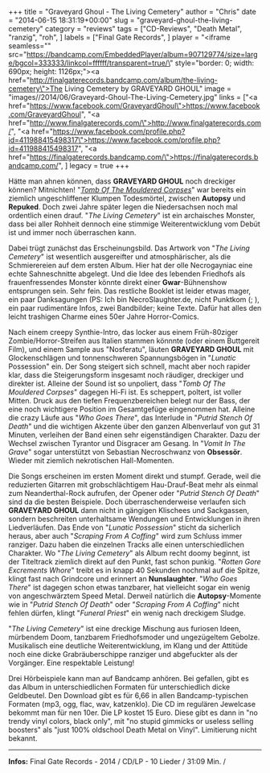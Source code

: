 +++
title = "Graveyard Ghoul - The Living Cemetery"
author = "Chris"
date = "2014-06-15 18:31:19+00:00"
slug = "graveyard-ghoul-the-living-cemetery"
category = "reviews"
tags = ["CD-Reviews", "Death Metal", "ranzig", "roh", ]
labels = ["Final Gate Records", ]
player = "<iframe seamless=\"\" src=\"https://bandcamp.com/EmbeddedPlayer/album=907129774/size=large/bgcol=333333/linkcol=ffffff/transparent=true/\" style=\"border: 0; width: 690px; height: 1126px;\"><a href=\"http://finalgaterecords.bandcamp.com/album/the-living-cemetery\">The Living Cemetery by GRAVEYARD GHOUL</a></iframe>"
image = "images//2014/06/Graveyard-Ghoul-The-Living-Cemetery.jpg"
links = ["<a href=\"https://www.facebook.com/GraveyardGhoul\">https://www.facebook.com/GraveyardGhoul</a>", "<a href=\"http://www.finalgaterecords.com/\">http://www.finalgaterecords.com/</a>", "<a href=\"https://www.facebook.com/profile.php?id=411988415498317\">https://www.facebook.com/profile.php?id=411988415498317</a>", "<a href=\"https://finalgaterecords.bandcamp.com/\">https://finalgaterecords.bandcamp.com/</a>", ]
legacy = true
+++

Hätte man ahnen können, dass **GRAVEYARD GHOUL** noch dreckiger können? Mitnichten! "<a href="http://necroslaughter.de/2013/07/graveyard-ghoul-tomb-of-the-mouldered-corpses/" title="Graveyard Ghoul – Tomb Of The Mouldered Corpses">_Tomb Of The Mouldered Corpses_</a>" war bereits ein ziemlich ungeschliffener Klumpen Todesmörtel, zwischen **Autopsy** und **Repuked**. Doch zwei Jahre später legen die Niedersachsen noch mal ordentlich einen drauf. "_The Living Cemetery_" ist ein archaisches Monster, dass bei aller Rohheit dennoch eine stimmige Weiterentwicklung vom Debüt ist und immer noch überraschen kann.

Dabei trügt zunächst das Erscheinungsbild. Das Artwork von "_The Living Cemetery_" ist wesentlich ausgereifter und atmosphärischer, als die Schmierereien auf dem ersten Album. Hier hat der olle Necrogayniac eine echte Sahneschnitte abgelegt. Und die Idee des lebenden Friedhofs als frauenfressendes Monster könnte direkt einer **Gwar**-Bühnenshow entsprungen sein. Sehr fein. Das restliche Booklet ist leider etwas mager, ein paar Danksagungen (PS: Ich bin NecroSlaughter.de, nicht Punktkom (; ), ein paar rudimentäre Infos, zwei Bandbilder; keine Texte. Dafür hat alles den leicht trashigen Charme eines 50er Jahre Horror-Comics.

Nach einem creepy Synthie-Intro, das locker aus einem Früh-80ziger Zombie/Horror-Streifen aus Italien stammen könnnte (oder einem Buttgereit Film), und einem Sample aus "Nosferatu", läuten **GRAVEYARD GHOUL** mit Glockenschlägen und tonnenschweren Spannungsbögen in "_Lunatic_ Possession" ein. Der Song steigert sich schnell, macht aber noch rapider klar, dass die Steigerungsform insgesamt noch räudiger, dreckiger und direkter ist. Alleine der Sound ist so unpoliert, dass "_Tomb Of The Mouldered Corpses_" dagegen Hi-Fi ist. Es scheppert, poltert, ist voller Mitten. Druck aus den tiefen Frequenzbereichen belegt nur der Bass, der eine noch wichtigere Position im Gesamtgefüge eingenommen hat. Alleine die crazy Läufe aus "_Who Goes There_", das Interlude in "_Putrid Stench Of Death_" und die wichtigen Akzente über den ganzen Albenverlauf von gut 31 Minuten, verleihen der Band einen sehr eigenständigen Charakter.
Dazu der Wechsel zwischen Tyrantor und Disgracer am Gesang. In "_Vomit In The Grave_" sogar unterstützt von Sebastian Necroschwanz von **Obsessör**. Wieder mit ziemlich nekrotischen Hall-Momenten.

Die Songs erscheinen im ersten Moment direkt und stumpf. Gerade, weil die reduzierten Gitarren mit grobschlächtigem Hau-Drauf-Beat mehr als einmal zum Neanderthal-Rock aufrufen, der Opener oder "_Putrid Stench Of Death_" sind da die besten Beispiele. Doch überraschenderweise verlaufen sich **GRAVEYARD GHOUL** dann nicht in gängigen Klischees und Sackgassen, sondern beschreiten unterhaltsame Wendungen und Entwicklungen in ihren Liedverläufen. Das Ende von "_Lunatic Possession_" sticht da sicherlich heraus, aber auch "_Scraping From A Coffing_" wird zum Schluss immer ranziger.
Dazu haben die einzelnen Tracks alle einen unterschiedlichen Charakter. Wo "_The Living Cemetery_" als Album recht doomy beginnt, ist der Titeltrack ziemlich direkt auf den Punkt, fast schon punkig. "_Rotten Gore Excrements Whore_" treibt es in knapp 40 Sekunden nochmal auf die Spitze, klingt fast nach Grindcore und erinnert an **Nunslaughter**. "_Who Goes There_" ist dagegen schon etwas tanzbarer, hat vielleicht sogar ein wenig von angeschwärztem Speed Metal. Derweil natürlich die **Autopsy**-Momente wie in "_Putrid Stench Of Death_" oder "_Scraping From A Coffing_" nicht fehlen dürfen, klingt "_Funeral Priest_" ein wenig nach dreckigem Sludge.

"_The Living Cemetery_" ist eine dreckige Mischung aus furiosen Ideen, mürbendem Doom, tanzbarem Friedhofsmoder und ungezügeltem Gebolze. Musikalisch eine deutliche Weiterentwicklung, im Klang und der Attitüde noch eine dicke Grabräuberschippe ranziger und abgefuckter als der Vorgänger. Eine respektable Leistung!

Drei Hörbeispiele kann man auf Bandcamp anhören. Bei gefallen, gibt es das Album in unterschiedlichen Formaten für unterschiedlich dicke Geldbeutel. Den Download gibt es für 6,66 in allen Bandcamp-typischen Formaten (mp3, ogg, flac, wav, katzenklo). Die CD im regulären Jewelcase bekommt man für nen 10er. Die LP kostet 15 Euro. Diese gibt es dann in "no trendy vinyl colors, black only", mit "no stupid gimmicks or useless selling boosters" als "just 100% oldschool Death Metal on Vinyl". Limitierung nicht bekannt.





---
**Infos:**
Final Gate Records - 2014 / 
CD/LP - 10 Lieder / 31:09 Min. / 
